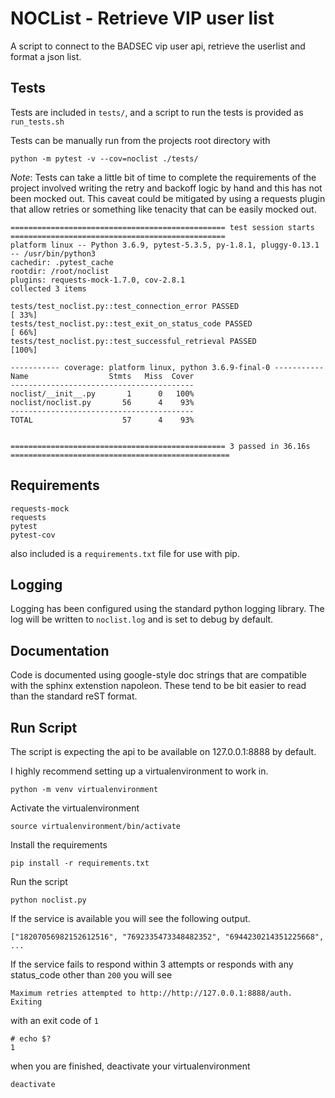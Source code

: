 NOCList - Retrieve VIP user list
===========
A script to connect to the BADSEC vip user api, retrieve the userlist and format a json list.

## Tests
Tests are included in `tests/`, and a script to run the tests is provided as `run_tests.sh`

Tests can be manually run from the projects root directory with

    python -m pytest -v --cov=noclist ./tests/

_Note_: Tests can take a little bit of time to complete the requirements of the project involved writing the retry and
backoff logic by hand and this has not been mocked out. This caveat could be mitigated by using a requests plugin that 
allow retries or something like tenacity that can be easily mocked out.

    ================================================ test session starts ================================================
    platform linux -- Python 3.6.9, pytest-5.3.5, py-1.8.1, pluggy-0.13.1 -- /usr/bin/python3
    cachedir: .pytest_cache
    rootdir: /root/noclist
    plugins: requests-mock-1.7.0, cov-2.8.1
    collected 3 items
    
    tests/test_noclist.py::test_connection_error PASSED                                                           [ 33%]
    tests/test_noclist.py::test_exit_on_status_code PASSED                                                        [ 66%]
    tests/test_noclist.py::test_successful_retrieval PASSED                                                       [100%]
    
    ----------- coverage: platform linux, python 3.6.9-final-0 -----------
    Name                  Stmts   Miss  Cover
    -----------------------------------------
    noclist/__init__.py       1      0   100%
    noclist/noclist.py       56      4    93%
    -----------------------------------------
    TOTAL                    57      4    93%
    
    
    ================================================ 3 passed in 36.16s =================================================

## Requirements
    requests-mock
    requests
    pytest
    pytest-cov

also included is a `requirements.txt` file for use with pip.

## Logging
Logging has been configured using the standard python logging library. The log will be written to `noclist.log`
and is set to debug by default.


## Documentation
Code is documented using google-style doc strings that are compatible with the sphinx extenstion napoleon.
These tend to be  bit easier to read than the standard reST format.

## Run Script
The script is expecting the api to be available on 127.0.0.1:8888 by default.

I highly recommend setting up a virtualenvironment to work in.

    python -m venv virtualenvironment

Activate the virtualenvironment

    source virtualenvironment/bin/activate

Install the requirements

    pip install -r requirements.txt

Run the script

    python noclist.py

If the service is available you will see the following output.

    ["18207056982152612516", "7692335473348482352", "6944230214351225668", ...

If the service fails to respond within 3 attempts or responds with any status_code other than `200` you
will see

    Maximum retries attempted to http://http://127.0.0.1:8888/auth. Exiting

with an exit code of `1`

    # echo $?
    1

when you are finished, deactivate your virtualenvironment

    deactivate

